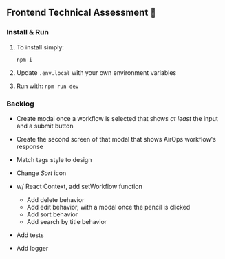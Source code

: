 ## Frontend Technical Assessment 🚀

### Install & Run

1. To install simply:

   `npm i`

2. Update `.env.local` with your own environment variables

3. Run with:
   `npm run dev`


### Backlog

- Create modal once a workflow is selected that shows _at least_ the input and a submit button
- Create the second screen of that modal that shows AirOps workflow's response
- Match tags style to design
- Change _Sort_ icon
- w/ React Context, add setWorkflow function
   - Add delete behavior
   - Add edit behavior, with a modal once the pencil is clicked
   - Add sort behavior
   - Add search by title behavior

- Add tests
- Add logger